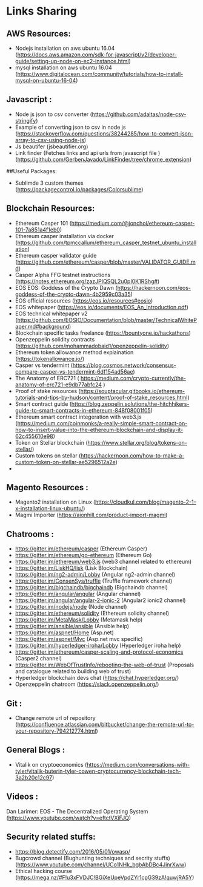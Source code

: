 # Links Sharing

## AWS Resources:

- Nodejs installation on aws ubuntu 16.04 (https://docs.aws.amazon.com/sdk-for-javascript/v2/developer-guide/setting-up-node-on-ec2-instance.html)
- mysql installation on aws ubuntu 16.04 (https://www.digitalocean.com/community/tutorials/how-to-install-mysql-on-ubuntu-16-04)


## Javascript :

- Node js json to csv converter (https://github.com/adaltas/node-csv-stringify)
- Example of converting json to csv in node js (https://stackoverflow.com/questions/38244285/how-to-convert-json-array-to-csv-using-node-js)
- Js beautifer (jsbeautifier.org)
- Link finder (Fetches links and api urls from javascript file ) (https://github.com/GerbenJavado/LinkFinder/tree/chrome_extension)

##Useful Packages:
-  Sublimde 3 custom themes  (https://packagecontrol.io/packages/Colorsublime)

## Blockchain Resources:
- Ethereum Casper 101 (https://medium.com/@jonchoi/ethereum-casper-101-7a851a4f1eb0)
- Ethereum casper installation via docker (https://github.com/tpmccallum/ethereum_casper_testnet_ubuntu_installation)
- Ethereum casper validator guide (https://github.com/ethereum/casper/blob/master/VALIDATOR_GUIDE.md)
- Casper Alpha FFG testnet instructions (https://notes.ethereum.org/zazJPIQSQL2u0pI0K1RShg#)
- EOS EOS: Goddess of the Crypto Dawn (https://hackernoon.com/eos-goddess-of-the-crypto-dawn-4b2959c03a35)
- EOS official resources (https://eos.io/resources#eosio)
- EOS whitepaper (https://eos.io/documents/EOS_An_Introduction.pdf)
- EOS technical whitepaper v2 (https://github.com/EOSIO/Documentation/blob/master/TechnicalWhitePaper.md#background)
- Blockchain specific tasks freelance (https://bountyone.io/hackathons)
- Openzeppelin solidity contracts  (https://github.com/mohammadobaid1/openzeppelin-solidity)
- Ethereum token allowance method explaination (https://tokenallowance.io/)
- Casper vs tendermint (https://blog.cosmos.network/consensus-compare-casper-vs-tendermint-6df154ad56ae)
- The Anatomy of ERC721 ( https://medium.com/crypto-currently/the-anatomy-of-erc721-e9db77abfc24 )
- Proof of stake resources (https://souptacular.gitbooks.io/ethereum-tutorials-and-tips-by-hudson/content/proof-of-stake_resources.html)
- Smart contract guide (https://blog.zeppelin.solutions/the-hitchhikers-guide-to-smart-contracts-in-ethereum-848f08001f05)
- Ethereum smart contract integeration with web3.js (https://medium.com/coinmonks/a-really-simple-smart-contract-on-how-to-insert-value-into-the-ethereum-blockchain-and-display-it-62c455610e98)
- Token on Stellar blockchain (https://www.stellar.org/blog/tokens-on-stellar/)
- Custom tokens on stellar (https://hackernoon.com/how-to-make-a-custom-token-on-stellar-ae5296512a2e)
- 

## Magento Resources :
- Magento2 installation on Linux (https://cloudkul.com/blog/magento-2-1-x-installation-linux-ubuntu/)
- Magmi Importer (https://aionhill.com/product-import-magmi)

## Chatrooms :

- https://gitter.im/ethereum/casper  (Ethereum Casper)
- https://gitter.im/ethereum/go-ethereum  (Ethereum Go)
- https://gitter.im/ethereum/web3.js (web3 channel related to ethereum)
- https://gitter.im/LiskHQ/lisk   (Lisk Blockchain)
- https://gitter.im/ng2-admin/Lobby   (Angular ng2-admin channel)
- https://gitter.im/ConsenSys/truffle  (Truffle framework channel)
- https://gitter.im/bigchaindb/bigchaindb  (Bigchaindb channel)
- https://gitter.im/angular/angular   (Angular channel)
- https://gitter.im/angular/angular-2-ionic-2   (Angular2 ionic2 channel)
- https://gitter.im/nodejs/node   (Node channel)
- https://gitter.im/ethereum/solidity   (Ethereum solidity channel)
- https://gitter.im/MetaMask/Lobby   (Metamask help)
- https://gitter.im/ansible/ansible   (Ansible help)
- https://gitter.im/aspnet/Home   (Asp.net)
- https://gitter.im/aspnet/Mvc    (Asp.net mvc specific)
- https://gitter.im/hyperledger-iroha/Lobby    (Hyperledger iroha help)
- https://gitter.im/ethereum/casper-scaling-and-protocol-economics    (Casper2 channel)
- https://gitter.im/WebOfTrustInfo/rebooting-the-web-of-trust  (Proposals and catalogue related to building web of trust)
- Hyperledger blockchain devs chat (https://chat.hyperledger.org/)
- Openzeppelin chatroom (https://slack.openzeppelin.org/)

## Git :
- Change remote url of repository (https://confluence.atlassian.com/bitbucket/change-the-remote-url-to-your-repository-794212774.html)

## General Blogs :
- Vitalik on cryptoeconomics (https://medium.com/conversations-with-tyler/vitalik-buterin-tyler-cowen-cryptocurrency-blockchain-tech-3a2b20c12c97)


## Videos :
Dan Larimer: EOS - The Decentralized Operating System (https://www.youtube.com/watch?v=eftctVXiFJQ)



## Security related stuffs:

- https://blog.detectify.com/2016/05/01/owasp/
- Bugcrowd channel (Bughunting techniques and secrity stuffs) (https://www.youtube.com/channel/UCo1NHk_bgbAbDBc4JinrXww)
- Ethical hacking course (https://mega.nz/#F!u3xFVDJC!BGiXeUpeVpdZYr1cpG39zA!quwjRA5Y)


